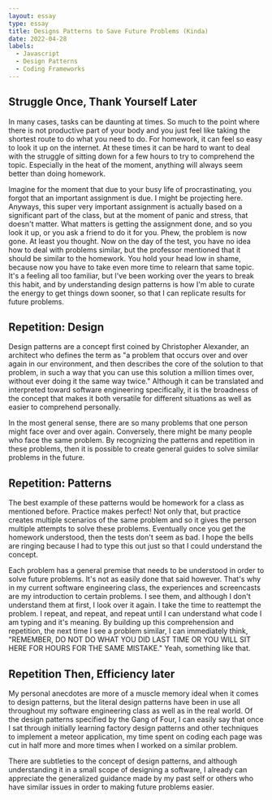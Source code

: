 ```yaml
---
layout: essay
type: essay
title: Designs Patterns to Save Future Problems (Kinda)
date: 2022-04-28
labels:
  - Javascript
  - Design Patterns
  - Coding Frameworks
---
```

  
## Struggle Once, Thank Yourself Later
In many cases, tasks can be daunting at times. So much to the point where there is not productive part of your body and you just feel like taking the shortest route to do what you need to do. For homework, it can feel so easy to look it up on the internet. At these times it can be hard to want to deal with the struggle of sitting down for a few hours to try to comprehend the topic. Especially in the heat of the moment, anything will always seem better than doing homework.

Imagine for the moment that due to your busy life of procrastinating, you forgot that an important assignment is due. I might be projecting here. Anyways, this super very important assignment is actually based on a significant part of the class, but at the moment of panic and stress, that doesn't matter. What matters is getting the assignment done, and so you look it up, or you ask a friend to do it for you. Phew, the problem is now gone. At least you thought. Now on the day of the test, you have no idea how to deal with problems similar, but the professor mentioned that it should be similar to the homework. You hold your head low in shame, because now you have to take even more time to relearn that same topic. It's a feeling all too familiar, but I've been working over the years to break this habit, and by understanding design patterns is how I'm able to curate the energy to get things down sooner, so that I can replicate results for future problems.

## Repetition: Design 
Design patterns are a concept first coined by Christopher Alexander, an architect who defines the term as "a problem that occurs over and over again in our environment, and then describes the core of the solution to that problem, in such a way that you can use this solution a million times over, without ever doing it the same way twice." Although it can be translated and interpreted toward software engineering specifically, it is the broadness of the concept that makes it both versatile for different situations as well as easier to comprehend personally.

In the most general sense, there are so many problems that one person might face over and over again. Conversely, there might be many people who face the same problem. By recognizing the patterns and repetition in these problems, then it is possible to create general guides to solve similar problems in the future.

## Repetition: Patterns
The best example of these patterns would be homework for a class as mentioned before. Practice makes perfect! Not only that, but practice creates multiple scenarios of the same problem and so it gives the person multiple attempts to solve these problems. Eventually once you get the homework understood, then the tests don't seem as bad. I hope the bells are ringing because I had to type this out just so that I could understand the concept.

Each problem has a general premise that needs to be understood in order to solve future problems. It's not as easily done that said however. That's why in my current software engineering class, the experiences and screencasts are my introduction to certain problems. I see them, and although I don't understand them at first, I look over it again. I take the time to reattempt the problem. I repeat, and repeat, and repeat until I can understand what code I am typing and it's meaning. By building up this comprehension and repetition, the next time I see a problem similar, I can immediately think, "REMEMBER, DO NOT DO WHAT YOU DID LAST TIME OR YOU WILL SIT HERE FOR HOURS FOR THE SAME MISTAKE." Yeah, something like that. 

## Repetition Then, Efficiency later
My personal anecdotes are more of a muscle memory ideal when it comes to design patterns, but the literal design patterns have been in use all throughout my software engineering class as well as in the real world. Of the design patterns specified by the Gang of Four, I can easily say that once I sat through initially learning factory design patterns and other techniques to implement a meteor application, my time spent on coding each page was cut in half more and more times when I worked on a similar problem.

There are subtleties to the concept of design patterns, and although understanding it in a small scope of designing a software, I already can appreciate the generalized guidance made by my past self or others who have similar issues in order to making future problems easier. 

